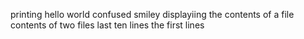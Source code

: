 printing hello world
confused smiley
displayiing the contents of a file
contents of two files
last ten lines
the first lines
